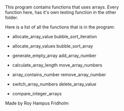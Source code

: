 
This  program  contains  functions  that  uses  arrays.  Every  
function here, has it's own  testing  function  in  the  other  
folder.

Here is a list of all the functions that is  in  the  program:

* allocate_array_value        bubble_sort_iteration

* allocate_array_values       bubble_sort_array

* generate_empty_array        add_array_number

* calculate_array_length      move_array_numbers

* array_contains_number       remove_array_number

* switch_array_numbers        delete_array_value

* compare_integer_arrays

Made by Roy Hampus Fridholm
